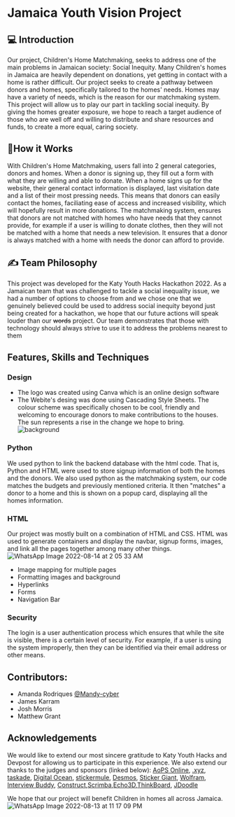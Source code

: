 # Jamaica Youth Vision Project 

<p align="center"> 


</p>

## 💻 Introduction
Our project, Children's Home Matchmaking, seeks to address one of the main problems in Jamaican society: Social Inequity. Many Children's homes in Jamaica are heavily dependent on donations, yet getting in contact with a home is rather difficult. Our project seeks to create a pathway between donors and homes, specifically tailored to the homes' needs. Homes may have a variety of needs, which is the reason for our matchmaking system. This project will allow us to play our part in tackling social inequity. By giving the homes greater exposure, we hope to reach a target audience of those who are well off and willing to distribute and share resources and funds, to create a more equal, caring society.

## 🤔How it Works
With Children's Home Matchmaking, users fall into 2 general categories, donors and homes. When a donor is signing up, they fill out a form with what they are willing and able to donate. When a home signs up for the website, their general contact information is displayed, last visitation date and a list of their most pressing needs. This means that donors can easily contact the homes, faciliating ease of access and increased visibility, which will hopefully result in more donations. The matchmaking system, ensures that donors are not matched with homes who have needs that they cannot provide, for example if a user is willing to donate clothes, then they will not be matched with a home that needs a new television. It ensures that a donor is always matched with a home with needs the donor can afford to provide. 

## ✍️ Team Philosophy
This project was developed for the Katy Youth Hacks Hackathon 2022. As a Jamaican team that was challenged to tackle a social inequality issue, we had a number of options to choose from and we chose one that we genuinely believed could be used to address social inequity beyond just being created for a hackathon, we hope that our future actions will speak louder than our ~~words~~  project. Our team demonstrates that those with technology should always strive to use it to address the problems nearest to them

## Features, Skills and Techniques
### Design
- The logo was created using Canva which is an online design software
- The Webite's desing was done using Cascading Style Sheets. The colour scheme was specifically chosen to be cool, friendly and welcoming to encourage donors to make contributions to the houses. The sun represents a rise in the change we hope to bring. 
![background](https://user-images.githubusercontent.com/98140058/184535510-5de62361-2083-43ba-adf6-53dcb7115178.jpeg)

### Python 
We used python to link the backend database with the html code. That is, Python and HTML were used to store signup information of both the homes and the donors. We also used python as the matchmaking system, our code matches the budgets and previously mentioned criteria. It then "matches" a donor to a home and this is shown on a popup card, displaying all the homes information. 

### HTML
Our project was mostly built on a combination of HTML and CSS. HTML was used to generate containers and display the navbar, signup forms, images, and link all the pages together among many other things. 
![WhatsApp Image 2022-08-14 at 2 05 33 AM](https://user-images.githubusercontent.com/98140058/184535794-73b1594d-0828-49b4-b6ab-3ad40e1afc5f.jpeg)
- Image mapping for multiple pages
- Formatting images and background
- Hyperlinks
- Forms
- Navigation Bar

### Security
The login is a user authentication process which ensures that while the site is visible, there is a certain level of security. For example, if a user is using the system improperly, then they can be identified via their email address or other means. 

## Contributors:

- Amanda Rodriques [@Mandy-cyber](https://github.com/Mandy-cyber)
- James Karram
- Josh Morris
- Matthew Grant

## Acknowledgements
We would like to extend our most sincere gratitude to Katy Youth Hacks and Devpost for allowing us to participate in this experience. We also extend our thanks to the judges and sponsors (linked below): 
[AoPS Online](https://artofproblemsolving.com/), [.xyz](https://gen.xyz/), [taskade](https://www.taskade.com/), [Digital Ocean](https://www.digitalocean.com/), [stickermule](https://www.stickermule.com/), [Desmos](https://www.desmos.com/), [Sticker Giant](https://www.stickergiant.com/event-coupons?utm_source=website&utm_medium=event), [Wolfram](https://www.wolfram.com/), [Interview Buddy](https://interviewbuddy.in/), [Construct](https://www.construct.net/en),[Scrimba](https://scrimba.com/),[Echo3D](https://www.echo3d.co/),[ThinkBoard](https://www.think-board.com/), [JDoodle](https://www.jdoodle.com/)

We hope that our project will benefit Children in homes all across Jamaica. 
![WhatsApp Image 2022-08-13 at 11 17 09 PM](https://user-images.githubusercontent.com/98140058/184537268-d7ab9920-5aa9-4b41-b10a-9b35fc73bac4.jpeg)




